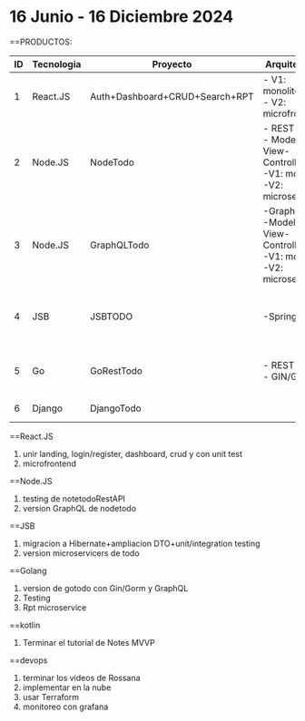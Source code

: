 16 Junio - 16 Diciembre 2024
=

==PRODUCTOS:


| ID  | Tecnologia | Proyecto                       | Arquitectura                                                             | Stack                                       |
| --- | ---------- | ------------------------------ | ------------------------------------------------------------------------ | ------------------------------------------- |
| 1   | React.JS   | Auth+Dashboard+CRUD+Search+RPT | - V1: monolito<br>- V2: microfrontend                                    | - Tailwind<br>- Redux<br>- Express<br>-Jest |
| 2   | Node.JS    | NodeTodo                       | -  REST<br>- Model-View-Controller<br>-V1: monolito<br>-V2: microservice | -MongoDB<br>- Express<br>-Jest              |
| 3   | Node.JS    | GraphQLTodo                    | -GraphQL<br>-Model-View-Controller<br>-V1: monolito<br>-V2: microservice | -MongoDB                                    |
| 4   | JSB        | JSBTODO                        | -SpringBoot                                                              | - Multi layered arch<br>-MySQL<br>-Redis    |
| 5   | Go         | GoRestTodo                     | - REST<br>- GIN/GORM<br>                                                 | - MVVN<br>- PostgreSQL<br>-Redis            |
| 6   | Django     | DjangoTodo                     |                                                                          | - MySQL<br>- Redis                          |




==React.JS
1.  unir landing, login/register, dashboard, crud y con unit test
2. microfrontend


==Node.JS
1. testing de notetodoRestAPI
2. version GraphQL de nodetodo

==JSB
1. migracion a Hibernate+ampliacion DTO+unit/integration testing
2. version microservicers de todo

==Golang
1. version de gotodo con Gin/Gorm y GraphQL
2. Testing
3. Rpt microservice


==kotlin
1. Terminar el tutorial de Notes MVVP

==devops
1. terminar los videos de Rossana
2. implementar en la nube
3. usar Terraform
4. monitoreo con grafana